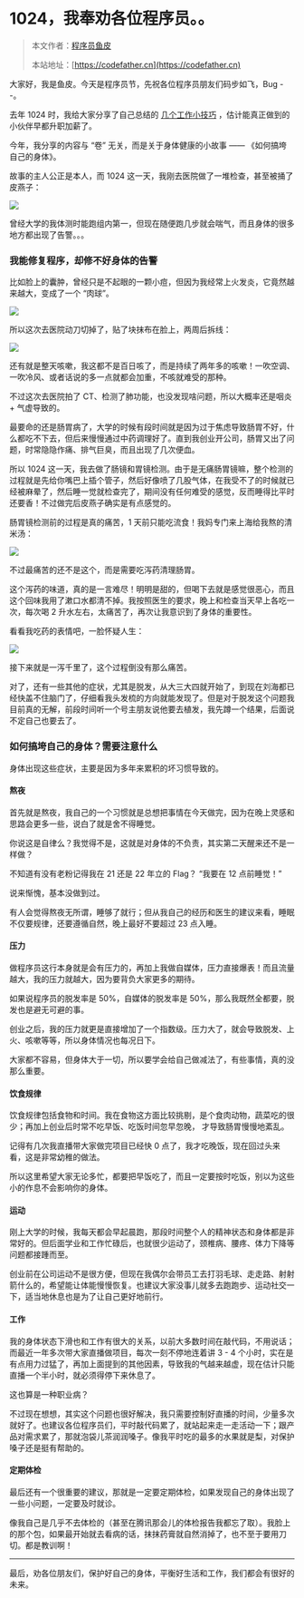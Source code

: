# 1024，我奉劝各位程序员。。

> 本文作者：[程序员鱼皮](https://yuyuanweb.feishu.cn/wiki/Abldw5WkjidySxkKxU2cQdAtnah)
>
> 本站地址：[https://codefather.cn](https://codefather.cn)

大家好，我是鱼皮。今天是程序员节，先祝各位程序员朋友们码步如飞，Bug --。

去年 1024 时，我给大家分享了自己总结的 [几个工作小技巧](https://mp.weixin.qq.com/s?__biz=MzI1NDczNTAwMA==&mid=2247527904&idx=1&sn=3d39ec7e914897cb4b1e3c2e6bb89dc8&chksm=e9c28a17deb5030140ac2446eed7b7695337d511da4c528cea44012ee1d4cac387aaf1cfa7e8&token=906785209&lang=zh_CN#rd) ，估计能真正做到的小伙伴早都升职加薪了。

今年，我分享的内容与 “卷”  无关，而是关于身体健康的小故事 —— 《如何搞垮自己的身体》。

故事的主人公正是本人，而 1024 这一天，我刚去医院做了一堆检查，甚至被捅了皮燕子：

![](https://yupi-picture-1256524210.cos.ap-shanghai.myqcloud.com/1/image-20231024190456242.png)

曾经大学的我体测时能跑组内第一，但现在随便跑几步就会喘气，而且身体的很多地方都出现了告警。。。



### 我能修复程序，却修不好身体的告警

比如脸上的囊肿，曾经只是不起眼的一颗小痘，但因为我经常上火发炎，它竟然越来越大，变成了一个 “肉球”。

![](https://yupi-picture-1256524210.cos.ap-shanghai.myqcloud.com/1/image-20231024181520982.png)

所以这次去医院动刀切掉了，贴了块抹布在脸上，两周后拆线：

![](https://yupi-picture-1256524210.cos.ap-shanghai.myqcloud.com/1/image-20231024181627975.png)

还有就是整天咳嗽，我这都不是百日咳了，而是持续了两年多的咳嗽！一吹空调、一吹冷风、或者话说的多一点就都会加重，不咳就难受的那种。

不过这次去医院拍了 CT、检测了肺功能，也没发现啥问题，所以大概率还是咽炎 + 气虚导致的。

最要命的还是肠胃病了，大学的时候有段时间就是因为过于焦虑导致肠胃不好，什么都吃不下去，但后来慢慢通过中药调理好了。直到我创业开公司，肠胃又出了问题，时常隐隐作痛、排气巨臭，而且出现了几次便血。

所以 1024 这一天，我去做了肠镜和胃镜检测。由于是无痛肠胃镜嘛，整个检测的过程就是先给你嘴巴上插个管子，然后好像喷了几股气体，在我受不了的时候就已经被麻晕了，然后睡一觉就检查完了，期间没有任何难受的感觉，反而睡得比平时还要香！不过做完后皮燕子确实是有点感觉的。

肠胃镜检测前的过程是真的痛苦，1 天前只能吃流食！我妈专门来上海给我熬的清米汤：

![](https://yupi-picture-1256524210.cos.ap-shanghai.myqcloud.com/1/image-20231024183012130.png)

不过最痛苦的还不是这个，而是需要吃泻药清理肠胃。

这个泻药的味道，真的是一言难尽！明明是甜的，但喝下去就是感觉很恶心，而且这个回味我用了漱口水都清不掉。我按照医生的要求，晚上和检查当天早上各吃一次，每次喝 2 升水左右，太痛苦了，再次让我意识到了身体的重要性。

看看我吃药的表情吧，一脸怀疑人生：

![](https://yupi-picture-1256524210.cos.ap-shanghai.myqcloud.com/1/image-20231024183111588.png)

接下来就是一泻千里了，这个过程倒没有那么痛苦。

对了，还有一些其他的症状，尤其是脱发，从大三大四就开始了，到现在刘海都已经快盖不住脑门了，仔细看我头发梳的方向就能发现了。但是对于脱发这个问题我目前真的无解，前段时间听一个号主朋友说他要去植发，我先蹲一个结果，后面说不定自己也要去了。



### 如何搞垮自己的身体？需要注意什么

身体出现这些症状，主要是因为多年来累积的坏习惯导致的。



#### 熬夜

首先就是熬夜，我自己的一个习惯就是总想把事情在今天做完，因为在晚上灵感和思路会更多一些，说白了就是舍不得睡觉。

你说这是自律么？我觉得不是，这就是对身体的不负责，其实第二天醒来还不是一样做？

不知道有没有老粉记得我在 21 还是 22 年立的 Flag？ “我要在 12 点前睡觉！” 

说来惭愧，基本没做到过。

有人会觉得熬夜无所谓，睡够了就行；但从我自己的经历和医生的建议来看，睡眠不仅要规律，还要遵循自然，晚上最好不要超过 23 点入睡。



#### 压力

做程序员这行本身就是会有压力的，再加上我做自媒体，压力直接爆表！而且流量越大，我的压力就越大，因为要背负大家更多的期待。

如果说程序员的脱发率是 50%，自媒体的脱发率是 50%，那么我既然全都要，脱发也是避无可避的事。

创业之后，我的压力就更是直接增加了一个指数级。压力大了，就会导致脱发、上火、咳嗽等等，所以身体情况也每况日下。

大家都不容易，但身体大于一切，所以要学会给自己做减法了，有些事情，真的没那么重要。



#### 饮食规律

饮食规律包括食物和时间。我在食物这方面比较挑剔，是个食肉动物，蔬菜吃的很少；再加上创业后时常不吃早饭、吃饭时间忽早忽晚， 才导致肠胃慢慢地紊乱。

记得有几次我直播带大家做完项目已经快 0 点了，我才吃晚饭，现在回过头来看，这是非常幼稚的做法。

所以这里希望大家无论多忙，都要把早饭吃了，而且一定要按时吃饭，别以为这些小的作息不会影响你的身体。



#### 运动

刚上大学的时候，我每天都会早起晨跑，那段时间整个人的精神状态和身体都是非常好的。但后面学业和工作忙碌后，也就很少运动了，颈椎病、腰疼、体力下降等问题都接踵而至。

创业前在公司运动不是很方便，但现在我偶尔会带员工去打羽毛球、走走路、射射箭什么的，希望能让体能慢慢恢复。也建议大家没事儿就多去跑跑步、运动社交一下，适当地休息也是为了让自己更好地前行。



#### 工作

我的身体状态下滑也和工作有很大的关系，以前大多数时间在敲代码，不用说话；而最近一年多次带大家直播做项目，每次一刻不停地连着讲 3 - 4 个小时，实在是有点用力过猛了，再加上面提到的其他因素，导致我的气越来越虚，现在估计只能直播一个半小时，就必须得停下来休息了。

这也算是一种职业病？

不过现在想想，其实这个问题也很好解决，我只需要控制好直播的时间，少量多次就好了。也建议各位程序员们，平时敲代码累了，就站起来走一走活动一下；跟产品对需求累了，那就泡袋儿茶润润嗓子。像我平时吃的最多的水果就是梨，对保护嗓子还是挺有帮助的。



#### 定期体检

最后还有一个很重要的建议，那就是一定要定期体检，如果发现自己的身体出现了一些小问题，一定要及时就诊。

像我自己是几乎不去体检的（甚至在腾讯那会儿的体检报告我都忘了取）。我脸上的那个包，如果最开始就去看病的话，抹抹药膏就自然消掉了，也不至于要用刀切。都是教训啊！



---



最后，劝各位朋友们，保护好自己的身体，平衡好生活和工作，我们都会有很好的未来。